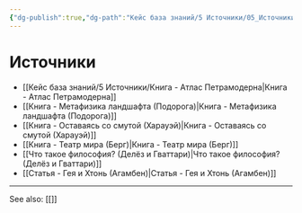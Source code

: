```yaml
---
{"dg-publish":true,"dg-path":"Кейс база знаний/5 Источники/05_Источники_MOC","permalink":"/kejs-baza-znanij/5-istochniki/05-istochniki-moc/"}
---
```



# Источники

- [[Кейс база знаний/5 Источники/Книга - Атлас Петрамодерна\|Книга - Атлас Петрамодерна]]
- [[Книга - Метафизика ландшафта (Подорога)\|Книга - Метафизика ландшафта (Подорога)]]
- [[Книга - Оставаясь со смутой (Харауэй)\|Книга - Оставаясь со смутой (Харауэй)]]
- [[Книга - Театр мира (Берг)\|Книга - Театр мира (Берг)]]
- [[Что такое философия? (Делёз и Гваттари)\|Что такое философия? (Делёз и Гваттари)]]
- [[Статья - Гея и Хтонь (Агамбен)\|Статья - Гея и Хтонь (Агамбен)]]





---
See also:
[[]]
